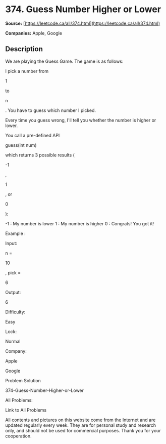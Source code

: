 # 374. Guess Number Higher or Lower

**Source:** [https://leetcode.ca/all/374.html](https://leetcode.ca/all/374.html)

**Companies:** Apple, Google

## Description

We are playing the Guess Game. The game is as follows:

I pick a number from

1

to

n

. You have to guess which number I picked.

Every time you guess wrong, I'll tell you whether the number is higher or lower.

You call a pre-defined API

guess(int num)

which returns 3 possible results
        (

-1

,

1

, or

0

):

-1 : My number is lower
 1 : My number is higher
 0 : Congrats! You got it!

Example :

Input:

n =

10

, pick =

6

Output:

6

Difficulty:

Easy

Lock:

Normal

Company:

Apple

Google

Problem Solution

374-Guess-Number-Higher-or-Lower

All Problems:

Link to All Problems

All contents and pictures on this website come from the Internet and are updated regularly every week. They are for personal study and research only, and should not be used for commercial purposes. Thank you for your cooperation.


